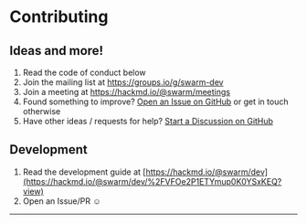 # Contributing

## Ideas and more!

1. Read the code of conduct below
1. Join the mailing list at <https://groups.io/g/swarm-dev>
1. Join a meeting at <https://hackmd.io/@swarm/meetings>
1. Found something to improve?
   [Open an Issue on GitHub](https://github.com/Swarm-DISC/SwarmPAL/issues) or
   get in touch otherwise
1. Have other ideas / requests for help?
   [Start a Discussion on GitHub](https://github.com/Swarm-DISC/SwarmPAL/discussions)

## Development

1. Read the development guide at
   [https://hackmd.io/@swarm/dev](https://hackmd.io/@swarm/dev/%2FVFOe2P1ETYmup0K0YSxKEQ?view)
1. Open an Issue/PR ☺️

---

```{include} ../CODE_OF_CONDUCT.md

```
